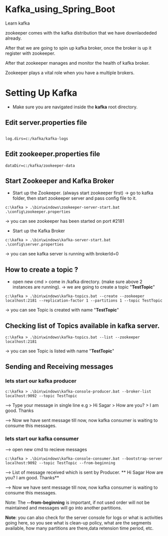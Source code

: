 # Kafka_using_Spring_Boot
Learn kafka

zookeeper comes with the kafka distribution that we have downlaodeded already.

After that we are going to spin up kafka broker, once the broker is up it register with zookeeper.

After that zookeeper manages and monitor the health of kafka broker.

Zookeeper plays a vital role when you have a multiple brokers.



# Setting Up Kafka


<p>

- Make sure you are navigated inside the **kafka** root directory.

## Edit server.properties file

```

log.dirs=c:/kafka/kafka-logs
```

## Edit zookeeper.properties file

```
dataDir=c:/kafka/zookeeper-data
```

## Start Zookeeper and Kafka Broker

-   Start up the Zookeeper. (always start zookeeper first)
->   go to kafka folder, then start zookeeper server and pass config file to it.

```
c:\kafka > .\bin\windows\zookeeper-server-start.bat .\config\zookeeper.properties
```
-> you can see zookeeper has been started on port #2181


-   Start up the Kafka Broker

```
c:\kafka > .\bin\windows\kafka-server-start.bat .\config\server.properties
```
-> you can see kafka server is running with brokerId=0

## How to create a topic ? 
- open new cmd > come in /kafka directory. (make sure above 2 instances are running).
-> we are going to create a topic "**TestTopic**"

```
c:\kafka > .\bin\windows\kafka-topics.bat --create --zookeeper localhost:2181 --replication-factor 1 --partitions 1 --topic TestTopic
```
-> you can see Topic is created with name "**TestTopic**"

## Checking list of Topics available in kafka server.

```
c:\kafka > .\bin\windows\kafka-topics.bat --list --zookeeper localhost:2181 
```
-> you can see Topic is listed with name "**TestTopic**"

## Sending and Receiving messages

### lets start our kafka producer

```
c:\kafka > .\bin\windows\kafka-console-producer.bat --broker-list localhost:9092 --topic TestTopic
```

--> Type your message in single line 
e.g > Hi Sagar
	> How are you?
	> I am good. Thanks
	
--> Now we have sent message till now, now kafka consumer is waiting to consume this messages.


### lets start our kafka consumer
--> open new cmd to recieve messages

```
c:\kafka > .\bin\windows\kafka-console-consumer.bat --bootstrap-server localhost:9092 --topic TestTopic --from-beginning
```

--> List of message received which is sent by Producer. 
**  Hi Sagar
	How are you?
	I am good. Thanks**
	
--> Now we have sent message till now, now kafka consumer is waiting to consume this messages.

Note: The **--from-beginning** is important, if not used order will not be maintained and messages will go into another partitions.

**Note**: you can also check for the server console for  logs or what is activities going here, so you see what is clean-up policy, what are the segments available, how many partitions are there,data retension time period, etc.
